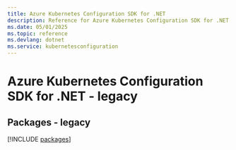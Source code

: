```yaml
---
title: Azure Kubernetes Configuration SDK for .NET
description: Reference for Azure Kubernetes Configuration SDK for .NET
ms.date: 05/01/2025
ms.topic: reference
ms.devlang: dotnet
ms.service: kubernetesconfiguration
---
```

# Azure Kubernetes Configuration SDK for .NET - legacy
## Packages - legacy
[!INCLUDE [packages](kubernetes-configuration-index.md)]